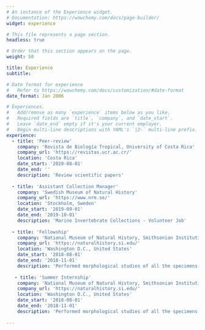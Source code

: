 ```yaml
---
# An instance of the Experience widget.
# Documentation: https://wowchemy.com/docs/page-builder/
widget: experience

# This file represents a page section.
headless: true

# Order that this section appears on the page.
weight: 50

title: Experience
subtitle:

# Date format for experience
#   Refer to https://wowchemy.com/docs/customization/#date-format
date_format: Jan 2006

# Experiences.
#   Add/remove as many `experience` items below as you like.
#   Required fields are `title`, `company`, and `date_start`.
#   Leave `date_end` empty if it's your current employer.
#   Begin multi-line descriptions with YAML's `|2-` multi-line prefix.
experience:
  - title: 'Peer-review'
    company: 'Revista de Biología Tropical, University of Costa Rica'
    company_url: 'https://revistas.ucr.ac.cr/'
    location: 'Costa Rica'
    date_start: '2020-08-01'
    date_end: ''
    description: 'Review scientific papers'
    
  - title: 'Assistant Collection Manager'
    company: 'Swedish Museum of Natural History'
    company_url: 'https://www.nrm.se/'
    location: 'Stockholm, Sweden'
    date_start: '2019-09-01'
    date_end: '2019-10-01'
    description: 'Marine Invertebrate Collections - Volunteer Job'
    
  - title: 'Fellowship'
    company: 'National Museum of Natural History, Smithsonian Institution'
    company_url: 'https://naturalhistory.si.edu/'
    location: 'Washington D.C., United States'
    date_start: '2018-08-01'
    date_end: '2018-11-01'
    description: 'Performed morphological studies of all the specimens of _Narcissia_ Gray, 1840'
    
   - title: 'Summer Internship'
    company: 'National Museum of Natural History, Smithsonian Institution'
    company_url: 'https://naturalhistory.si.edu/'
    location: 'Washington D.C., United States'
    date_start: '2018-08-01'
    date_end: '2018-11-01'
    description: 'Performed morphological studies of all the specimens of _Narcissia_ Gray, 1840'
    
---
```

